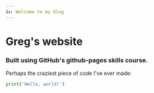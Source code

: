 ```yaml
---
👍: Welcome to my blog
---
```


# Greg's website

### Built using GitHub's github-pages skills course.

Perhaps the craziest piece of code I've ever made:
```Python
print('Hello, world!')
```
